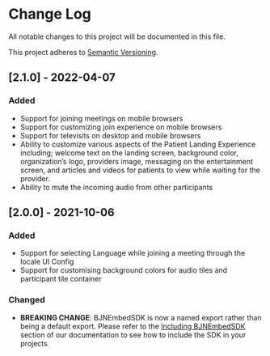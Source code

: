 
# Change Log
All notable changes to this project will be documented in this file.
 
This project adheres to [Semantic Versioning](http://semver.org/).

## [2.1.0] - 2022-04-07
### Added

- Support for joining meetings on mobile browsers
- Support for customizing join experience on mobile browsers
- Support for televisits on desktop and mobile browsers
- Ability to customize various aspects of the Patient Landing Experience including; welcome text on the landing screen, background color, organization’s logo, providers image, messaging on the entertainment screen, and articles and videos for patients to view while waiting for the provider. 
- Ability to mute the incoming audio from other participants

## [2.0.0] - 2021-10-06
 
### Added
- Support for selecting Language while joining a meeting through the locale UI Config
- Support for customising background colors for audio tiles and participant tile container
 
### Changed
- **BREAKING CHANGE**: BJNEmbedSDK is now a named export rather than being a default export. Please refer to the [Including BJNEmbedSDK](https://bluejeans.github.io/webrtc-embed-sdk/docs/index.html#including-bjnembedsdk) section of our documentation to see how to include the SDK in your projects
 